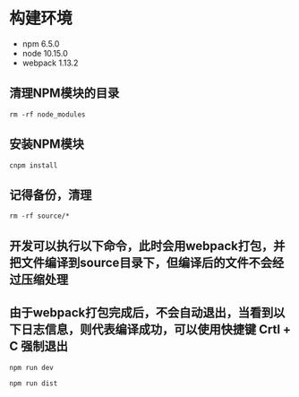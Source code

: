 # 构建环境

- npm 6.5.0
- node 10.15.0
- webpack 1.13.2

## 清理NPM模块的目录
```
rm -rf node_modules
```

## 安装NPM模块
```
cnpm install 
```

## 记得备份，清理
```
rm -rf source/*
```

## 开发可以执行以下命令，此时会用webpack打包，并把文件编译到source目录下，但编译后的文件不会经过压缩处理
## 由于webpack打包完成后，不会自动退出，当看到以下日志信息，则代表编译成功，可以使用快捷键 Crtl + C 强制退出
```
npm run dev

npm run dist
```
